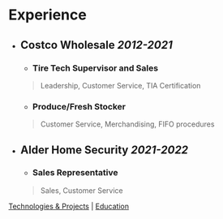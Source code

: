 # Experience
- ## Costco Wholesale _2012-2021_
  - ### __Tire Tech Supervisor and Sales__
  > Leadership, Customer Service, TIA Certification
  - ### __Produce/Fresh Stocker__
  > Customer Service, Merchandising, FIFO procedures
- ## Alder Home Security _2021-2022_
  - ### __Sales Representative__
  > Sales, Customer Service

[Technologies & Projects](https://skovranek.github.io/) | [Education](https://skovranek.github.io//education.html)
